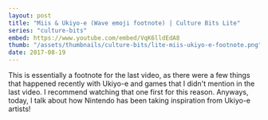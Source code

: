 ```yaml
---
layout: post
title: "Miis & Ukiyo-e (Wave emoji footnote) | Culture Bits Lite"
series: "culture-bits"
embed: https://www.youtube.com/embed/VqK6lldEdA8
thumb: "/assets/thumbnails/culture-bits/lite-miis-ukiyo-e-footnote.png"
date: 2017-08-19
---
```


This is essentially a footnote for the last video, as there were a few things that happened recently with Ukiyo-e and games that I didn't mention in the last video. I recommend watching that one first for this reason. Anyways, today, I talk about how Nintendo has been taking inspiration from Ukiyo-e artists! 
